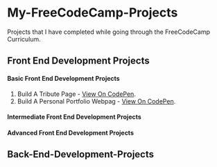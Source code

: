 # My-FreeCodeCamp-Projects
Projects that I have completed while going through the FreeCodeCamp Curriculum.

## Front End Development Projects
#### Basic Front End Development Projects

   1. Build A Tribute Page - [View On CodePen](https://codepen.io/kudeh/full/mwrdNe/).
   2. Build A Personal Portfolio Webpag - [View On CodePen](https://codepen.io/kudeh/full/VWPvWX/).
    
     
#### Intermediate Front End Development Projects

#### Advanced Front End Development Projects

## Back-End-Development-Projects
